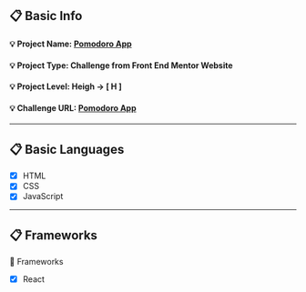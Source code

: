 ## :clipboard: Basic Info
   #### :bulb: Project Name: [**Pomodoro App**](https://a7m3d000.github.io/Sunnyside-Agency-Landing-Page/)
   #### :bulb: Project Type: **Challenge** from **Front End Mentor** Website 
   #### :bulb: Project Level: **Heigh** -> **[ H ]**
   
   #### :bulb: Challenge URL: [**Pomodoro App**](https://www.frontendmentor.io/challenges/sunnyside-agency-landing-page-7yVs3B6ef)
   
---

## :clipboard: Basic Languages
 - [x] HTML
 - [x] CSS
 - [x] JavaScript

---

## :clipboard: Frameworks
 :pushpin: Frameworks
   - [x] React

